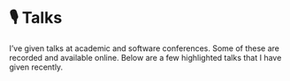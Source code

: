 # 🎙 Talks

I’ve given talks at academic and software conferences.
Some of these are recorded and available online.
Below are a few highlighted talks that I have given recently.

```{include} talks_gallery.md

```
